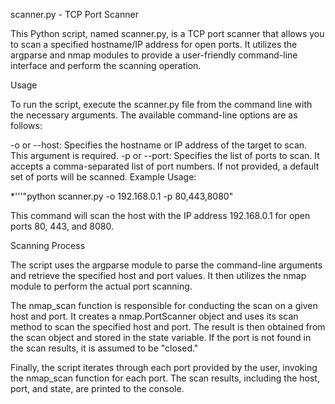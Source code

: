 scanner.py - TCP Port Scanner

This Python script, named scanner.py, is a TCP port scanner that allows you to scan a specified hostname/IP address for open ports. It utilizes the argparse and nmap modules to provide a user-friendly command-line interface and perform the scanning operation.

Usage

To run the script, execute the scanner.py file from the command line with the necessary arguments. The available command-line options are as follows:

-o or --host: Specifies the hostname or IP address of the target to scan. This argument is required.
-p or --port: Specifies the list of ports to scan. It accepts a comma-separated list of port numbers. If not provided, a default set of ports will be scanned.
Example Usage:

*'''"python scanner.py -o 192.168.0.1 -p 80,443,8080"

This command will scan the host with the IP address 192.168.0.1 for open ports 80, 443, and 8080.

Scanning Process

The script uses the argparse module to parse the command-line arguments and retrieve the specified host and port values. It then utilizes the nmap module to perform the actual port scanning.

The nmap_scan function is responsible for conducting the scan on a given host and port. It creates a nmap.PortScanner object and uses its scan method to scan the specified host and port. The result is then obtained from the scan object and stored in the state variable. If the port is not found in the scan results, it is assumed to be "closed."

Finally, the script iterates through each port provided by the user, invoking the nmap_scan function for each port. The scan results, including the host, port, and state, are printed to the console.